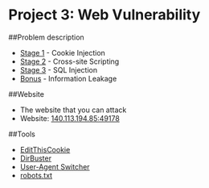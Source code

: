 # Project 3: Web Vulnerability

##Problem description

- [Stage 1](http://140.113.194.85:81/problems/50) - Cookie Injection
- [Stage 2](http://140.113.194.85:81/problems/51) - Cross-site Scripting 
- [Stage 3](http://140.113.194.85:81/problems/52) - SQL Injection
- [Bonus](http://140.113.194.85:81/problems/53) - Information Leakage

##Website

- The website that you can attack
- Website: [140.113.194.85:49178](http://140.113.194.85:49178/)

##Tools

- [EditThisCookie](http://www.editthiscookie.com/)
- [DirBuster](https://www.owasp.orgindex.php/Category:OWASP_DirBuster_Project)
- [User-Agent Switcher](http://spoofer-extension.appspot.com/)
- [robots.txt](http://140.113.194.85:49178/robots.txt)
